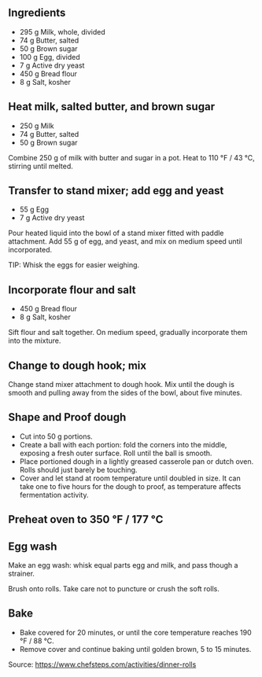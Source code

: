 ## Ingredients

- 295 g Milk, whole, divided
- 74 g Butter, salted
- 50 g Brown sugar 
- 100 g Egg, divided
- 7 g Active dry yeast
- 450 g Bread flour
- 8 g Salt, kosher

## Heat milk, salted butter, and brown sugar

- 250 g Milk
- 74 g Butter, salted
- 50 g Brown sugar 

Combine 250 g of milk with butter and sugar in a pot. Heat to 110 °F / 43 °C, stirring until melted.


## Transfer to stand mixer; add egg and yeast

- 55 g Egg
- 7 g Active dry yeast

Pour heated liquid into the bowl of a stand mixer fitted with paddle attachment. Add 55 g of egg, and yeast, and mix on medium speed until incorporated.

TIP: Whisk the eggs for easier weighing.

## Incorporate flour and salt

- 450 g Bread flour
- 8 g Salt, kosher

Sift flour and salt together. On medium speed, gradually incorporate them into the mixture.

## Change to dough hook; mix

Change stand mixer attachment to dough hook. Mix until the dough is smooth and pulling away from the sides of the bowl, about five minutes.

## Shape and Proof dough

- Cut into 50 g portions.
- Create a ball with each portion: fold the corners into the middle, exposing a fresh outer surface. Roll until the ball is smooth.
- Place portioned dough in a lightly greased casserole pan or dutch oven. Rolls should just barely be touching.
- Cover and let stand at room temperature until doubled in size. It can take one to five hours for the dough to proof, as temperature affects fermentation activity.

## Preheat oven to 350 °F / 177 °C

## Egg wash

Make an egg wash: whisk equal parts egg and milk, and pass though a strainer.

Brush onto rolls. Take care not to puncture or crush the soft rolls.

## Bake
- Bake covered for 20 minutes, or until the core temperature reaches 190 °F / 88 °C.
- Remove cover and continue baking until golden brown, 5 to 15 minutes.


Source: https://www.chefsteps.com/activities/dinner-rolls